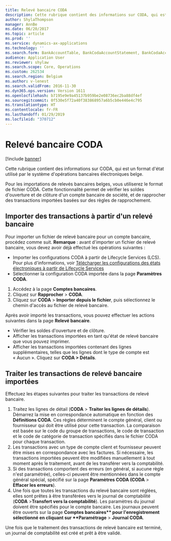 ```yaml
---
title: Relevé bancaire CODA
description: Cette rubrique contient des informations sur CODA, qui est un format d'état utilisé par le système d'opérations bancaires électroniques belge.
author: ShylaThompson
manager: AnnBe
ms.date: 06/20/2017
ms.topic: article
ms.prod: ''
ms.service: dynamics-ax-applications
ms.technology: ''
ms.search.form: BankAccountTable, BankCodaAccountStatement, BankCodaAccountStatementLines, BankCodaParameters, BankCodaTrans, BankCodaTransCategory, BankCodaTransDefTable, BankCodaTransFamily
audience: Application User
ms.reviewer: shylaw
ms.search.scope: Core, Operations
ms.custom: 262534
ms.search.region: Belgium
ms.author: v-lenest
ms.search.validFrom: 2016-11-30
ms.dyn365.ops.version: Version 1611
ms.openlocfilehash: b7195e9e9a45137b959be2e08736ec2ba88df4ef
ms.sourcegitcommit: 0f530e5f72a40f383868957a6b5cb0e446e4c795
ms.translationtype: HT
ms.contentlocale: fr-FR
ms.lasthandoff: 01/29/2019
ms.locfileid: "370712"
---
```

# <a name="coda-bank-statement"></a>Relevé bancaire CODA

[!include [banner](../includes/banner.md)]

Cette rubrique contient des informations sur CODA, qui est un format d'état utilisé par le système d'opérations bancaires électroniques belge. 

Pour les importations de relevés bancaires belges, vous utiliserez le format de fichier CODA. Cette fonctionnalité permet de vérifier les soldes d'ouverture et de clôture d'un compte bancaire de société, et de rapprocher des transactions importées basées sur des règles de rapprochement.

## <a name="import-transactions-from-a-bank-statement"></a>Importer des transactions à partir d'un relevé bancaire
Pour importer un fichier de relevé bancaire pour un compte bancaire, procédez comme suit. **Remarque** : avant d'importer un fichier de relevé bancaire, vous devez avoir déjà effectué les opérations suivantes :

-   Importer les configurations CODA à partir de Lifecycle Services (LCS). Pour plus d'informations, voir [Télécharger les configurations des états électroniques à partir de Lifecycle Services](../../dev-itpro/analytics/download-electronic-reporting-configuration-lcs.md)
-   Sélectionner la configuration CODA importée dans la page **Paramètres CODA**.

1.  Accédez à la page **Comptes bancaires**.
2.  Cliquez sur **Rapprocher** &gt; **CODA**.
3.  Cliquez sur **CODA** &gt; **Importer depuis le fichier**, puis sélectionnez le chemin d'accès au fichier de relevé bancaire.

Après avoir importé les transactions, vous pouvez effectuer les actions suivantes dans la page **Relevé bancaire**.

-   Vérifier les soldes d'ouverture et de clôture.
-   Afficher les transactions importées en tant qu'état de relevé bancaire que vous pouvez imprimer.
-   Afficher les transactions importées contenant des lignes supplémentaires, telles que les lignes dont le type de compte est « Aucun ». Cliquez sur **CODA &gt; Détails**.

## <a name="process-imported-bank-statement-transactions"></a>Traiter les transactions de relevé bancaire importées
Effectuez les étapes suivantes pour traiter les transactions de relevé bancaire.

1. Traitez les lignes de détail (**CODA** &gt; **Traiter les lignes de détails**). Démarrez la mise en correspondance automatique en fonction des **Définitions CODA**. Ces règles déterminent le compte général, client ou fournisseur qui doit être utilisé pour cette transaction. La comparaison est basée sur le code du groupe de transactions, le code de transaction et le code de catégorie de transaction spécifiés dans le fichier CODA pour chaque transaction.
2. Les transactions avec un type de compte client et fournisseur peuvent être mises en correspondance avec les factures. Si nécessaire, les transactions importées peuvent être modifiées manuellement à tout moment après le traitement, avant de les transférer vers la comptabilité.
3. Si des transactions comportent des erreurs (en général, si aucune règle n'est paramétrée), celles-ci peuvent être mentionnées dans le compte général spécial, spécifié sur la page <strong>Paramètres CODA **(</strong>CODA** &gt; <strong>Effacer les erreurs</strong>).
4. Une fois que toutes les transactions du relevé bancaire sont réglées, elles sont prêtes à être transférées vers le journal de comptabilité (<strong>CODA</strong> &gt;<strong>Transfert vers la comptabilité</strong>). Les paramètres du journal doivent être spécifiés pour le compte bancaire. Les journaux peuvent être ouverts sur la page <strong>Comptes bancaires** pour l'enregistrement sélectionné en cliquant sur **Paramétrage</strong> &gt; <strong>Journal CODA</strong>.

Une fois que le traitement des transactions de relevé bancaire est terminé, un journal de comptabilité est créé et prêt à être validé.



